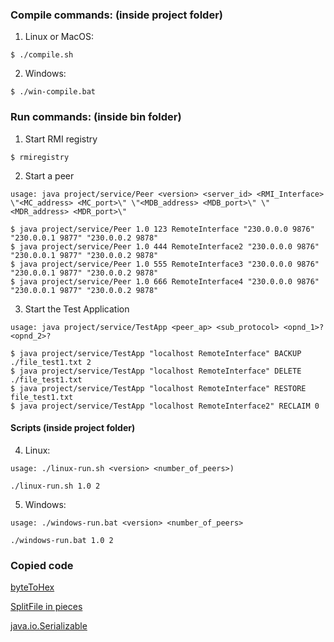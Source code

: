 ### Compile commands: (inside project folder)
1. Linux or MacOS:
``` 
$ ./compile.sh 
```
2. Windows:
```
$ ./win-compile.bat
```

### Run commands: (inside bin folder)
1. Start RMI registry 
``` 
$ rmiregistry 
```
2. Start a peer
```
usage: java project/service/Peer <version> <server_id> <RMI_Interface> \"<MC_address> <MC_port>\" \"<MDB_address> <MDB_port>\" \"<MDR_address> <MDR_port>\"
```
```
$ java project/service/Peer 1.0 123 RemoteInterface "230.0.0.0 9876" "230.0.0.1 9877" "230.0.0.2 9878"
$ java project/service/Peer 1.0 444 RemoteInterface2 "230.0.0.0 9876" "230.0.0.1 9877" "230.0.0.2 9878"
$ java project/service/Peer 1.0 555 RemoteInterface3 "230.0.0.0 9876" "230.0.0.1 9877" "230.0.0.2 9878"
$ java project/service/Peer 1.0 666 RemoteInterface4 "230.0.0.0 9876" "230.0.0.1 9877" "230.0.0.2 9878"        
``` 
3. Start the Test Application
``` 
usage: java project/service/TestApp <peer_ap> <sub_protocol> <opnd_1>? <opnd_2>?
```
```
$ java project/service/TestApp "localhost RemoteInterface" BACKUP ./file_test1.txt 2
$ java project/service/TestApp "localhost RemoteInterface" DELETE ./file_test1.txt
$ java project/service/TestApp "localhost RemoteInterface" RESTORE file_test1.txt
$ java project/service/TestApp "localhost RemoteInterface2" RECLAIM 0
```
#### Scripts (inside project folder)
4. Linux:
```
usage: ./linux-run.sh <version> <number_of_peers>)
```
```
./linux-run.sh 1.0 2
```
5. Windows:
```
usage: ./windows-run.bat <version> <number_of_peers>
```
```
./windows-run.bat 1.0 2
```

### Copied code

[byteToHex](https://stackoverflow.com/questions/332079/in-java-how-do-i-convert-a-byte-array-to-a-string-of-hex-digits-while-keeping-l/2197650?fbclid=IwAR0ju0ViLEOBx5ccvgELlEpgixrlOVbwpLvrCeHBDuy72xW_AGQS0y2tc9s#2197650)

[SplitFile in pieces](https://stackoverflow.com/questions/10864317/how-to-break-a-file-into-pieces-using-java)

[java.io.Serializable](https://www.tutorialspoint.com/java/java_serialization.htm)
